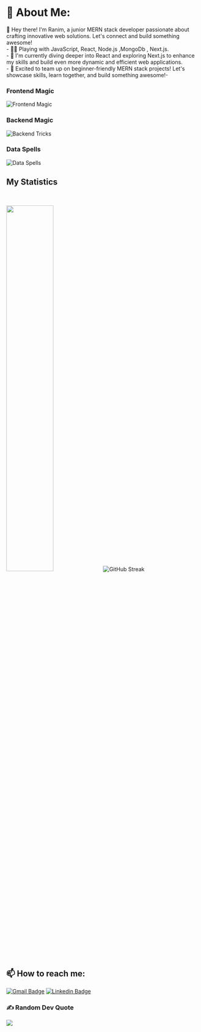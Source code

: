 # 💫 About Me:
👋 Hey there! I'm Ranim, a junior MERN stack developer passionate about crafting innovative web solutions. Let's connect and build something awesome!<br>- 👩‍💻 Playing with JavaScript, React, Node.js ,MongoDb , Next.js.<br>- 🌱 I'm currently diving deeper into React and exploring Next.js to enhance my skills and build even more dynamic and efficient web applications.<br>- 🤝 Excited to team up on beginner-friendly MERN stack projects! Let's showcase skills, learn together, and build something awesome!-<br>


### Frontend Magic
![Frontend Magic](https://skillicons.dev/icons?i=js,ts,react,css,tailwind)

### Backend Magic 
![Backend Tricks](https://skillicons.dev/icons?i=nodejs,expressjs)

### Data Spells
![Data Spells](https://skillicons.dev/icons?i=mongodb,mysql)  

## My Statistics

<br/>
<p align="left">
  <img width="49.5%" src="https://github-readme-stats.vercel.app/api?username=Ranimmmmm&show_icons=true&theme=radical&hide_border=true" />
    <img src="https://github-readme-streak-stats.herokuapp.com?user=Ranimmmmm&theme=radical&hide_border=true" alt="GitHub Streak" />

</p>
<br>

## 📫 How to reach me: 
[![Gmail Badge](https://img.shields.io/badge/-rmouadb66@gmail.com-red?style=flat-roundedrectangle&logo=Gmail&logoColor=white&link=mailto:rmouadb66@gmail.com)](mailto:rmouadb66@gmail.com)
[![Linkedin Badge](https://img.shields.io/badge/-Ranim_Meddeb-blue?style=flat-square&logo=Linkedin&logoColor=white&link=https://www.linkedin.com/in/ranim-meddeb-32b087247/)](https://www.linkedin.com/in/ranim-meddeb-32b087247/)
### ✍️ Random Dev Quote
![](https://quotes-github-readme.vercel.app/api?type=horizontal&theme=radical)


